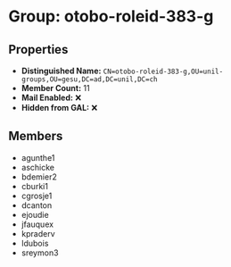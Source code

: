 # Group: otobo-roleid-383-g

## Properties

- **Distinguished Name:** `CN=otobo-roleid-383-g,OU=unil-groups,OU=gesu,DC=ad,DC=unil,DC=ch`
- **Member Count:** 11
- **Mail Enabled:** ❌
- **Hidden from GAL:** ❌

## Members

- agunthe1
- aschicke
- bdemier2
- cburki1
- cgrosje1
- dcanton
- ejoudie
- jfauquex
- kpraderv
- ldubois
- sreymon3
